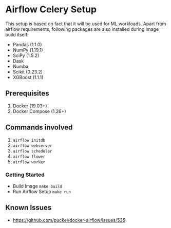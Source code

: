 # Airflow Celery Setup

This setup is based on fact that it will be used for ML workloads. Apart from airflow requirements, following packages are also installed during image build itself:

- Pandas (1.1.0)
- NumPy (1.19.1)
- SciPy (1.5.2)
- Dask
- Numba
- Scikit (0.23.2)
- XGBoost (1.1.1)

## Prerequisites

1. Docker (19.03+)
2. Docker Compose (1.26+)

## Commands involved

1. `airflow initdb`
2. `airflow webserver`
3. `airflow scheduler`
4. `airflow flower`
5. `airflow worker`

### Getting Started

- Build Image `make build`
- Run Airflow Setup `make run`

## Known Issues

- <https://github.com/puckel/docker-airflow/issues/535>
